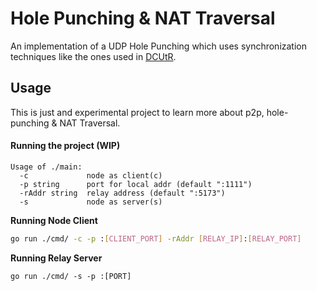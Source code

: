 # Hole Punching & NAT Traversal

An implementation of a UDP Hole Punching which uses synchronization techniques like the ones used in [DCUtR](https://github.com/libp2p/specs/blob/master/relay/DCUtR.md).

## Usage

This is just and experimental project to learn more about p2p, hole-punching & NAT Traversal.

#### Running the project (WIP)

```
Usage of ./main:
  -c	         node as client(c)
  -p string      port for local addr (default ":1111")
  -rAddr string  relay address (default ":5173")
  -s	         node as server(s)
```

**Running Node Client**
```sh
go run ./cmd/ -c -p :[CLIENT_PORT] -rAddr [RELAY_IP]:[RELAY_PORT]
```

**Running Relay Server**
```
go run ./cmd/ -s -p :[PORT]
```
